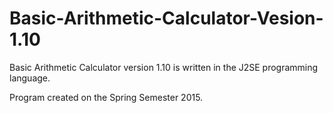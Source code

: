 
  Basic-Arithmetic-Calculator-Vesion-1.10
 ==========================================

Basic Arithmetic Calculator version 1.10 is written in the J2SE programming language.

Program created on the Spring Semester 2015.
